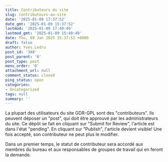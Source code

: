 ```yaml
---
title: Contributeurs du site
slug: contributeurs-au-site
date: '2025-01-09 17:37:52'
date_gmt: '2025-01-09 15:37:52'
lastmod: '2025-01-09 17:40:49'
lastmod_gmt: '2025-01-09 15:40:49'
date: Thu, 09 Jan 2025 15:37:52 +0000
draft: false
author: Yves.Ledru
post_id: '348'
post_parent: '0'
post_type: post
menu_order: '0'
attachment_url: null
comment_status: closed
ping_status: open
categories:
- Uncategorized
tags: null
summary: ''
---
```


La plupart des utilisateurs du site GDR-GPL sont des "contributeurs". Ils peuvent déposer un "post", qui doit être approuvé par les administrateurs du site. Ce dépôt se fait en cliquant sur "Submit for Review", l'article est dans l'état "pending". En cliquant sur "Publish", l'article devient visible! Une fois accepté, son contributeur ne peut plus le modifier.

Dans un premier temps, le statut de contributeur sera accordé aux membres du bureau et aux responsables de groupes de travail qui en feront la demande.
